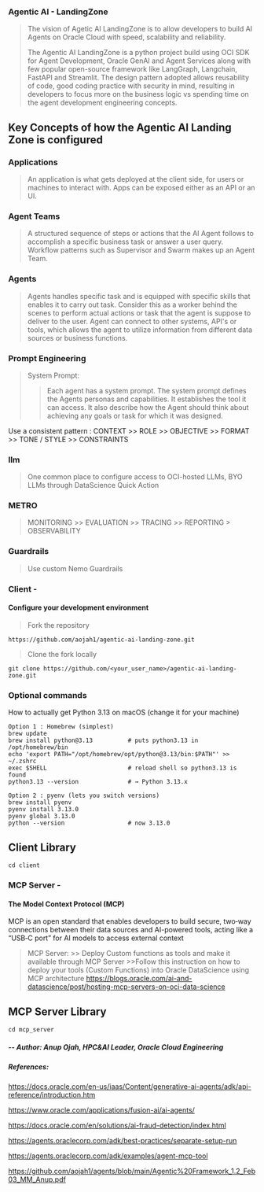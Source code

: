 ### Agentic AI - LandingZone
> The vision of Agetic AI LandingZone is to allow developers to build AI Agents on Oracle Cloud with speed, scalability and reliability. 
> 
> The Agentic AI LandingZone is a python project build using OCI SDK for Agent Development, Oracle GenAI and Agent Services along with few popular open-source framework like LangGraph, Langchain, FastAPI and Streamlit. The design pattern adopted allows reusability of code, good coding practice with security in mind, resulting in developers to focus more on the business logic vs spending time on the agent development engineering concepts.


## Key Concepts of how the Agentic AI Landing Zone is configured

### Applications
> An application is what gets deployed at the client side, for users or machines to interact with.
> Apps can be exposed either as an API or an UI.

### Agent Teams
> A structured sequence of steps or actions that the AI Agent follows to accomplish a specific business task or answer a user query.
Workflow patterns such as Supervisor and Swarm makes up an Agent Team.

### Agents
> Agents handles specific task and is equipped with specific skills that enables it to carry out task. Consider this as a worker behind the scenes to perform actual actions or task that the agent is suppose to deliver to the user.
Agent can connect to other systems, API's or tools, which allows the agent to utilize information from different data sources or business functions.

### Prompt Engineering

> System Prompt:
>> Each agent has a system prompt. The system prompt defines the Agents personas and capabilities. It establishes the tool it can access. It also describe how the Agent should think about achieving any goals or task for which it was designed.

Use a consistent pattern : 
CONTEXT >> ROLE >> OBJECTIVE >> FORMAT >> TONE / STYLE >> CONSTRAINTS

### llm
> One common place to configure access to OCI-hosted LLMs, BYO LLMs through DataScience Quick Action

### METRO
> MONITORING >> EVALUATION >> TRACING >> REPORTING > OBSERVABILITY

### Guardrails
> Use custom Nemo Guardrails

### Client - 

#### Configure your development environment

> Fork the repository

    https://github.com/aojah1/agentic-ai-landing-zone.git

> Clone the fork locally

    git clone https://github.com/<your_user_name>/agentic-ai-landing-zone.git

### Optional commands
How to actually get Python 3.13 on macOS (change it for your machine)
    
    Option 1 : Homebrew (simplest)
    brew update
    brew install python@3.13          # puts python3.13 in /opt/homebrew/bin
    echo 'export PATH="/opt/homebrew/opt/python@3.13/bin:$PATH"' >> ~/.zshrc
    exec $SHELL                       # reload shell so python3.13 is found
    python3.13 --version              # → Python 3.13.x
    
    Option 2 : pyenv (lets you switch versions)
    brew install pyenv
    pyenv install 3.13.0
    pyenv global 3.13.0
    python --version                  # now 3.13.0

## Client Library
    cd client

### MCP Server - 

#### The Model Context Protocol (MCP) 

MCP is an open standard that enables developers to build secure, two‑way connections between their data sources and AI-powered tools, acting like a “USB‑C port” for AI models to access external context 

> MCP Server: 
    >> Deploy Custom functions as tools and make it available through MCP Server
    >>Follow this instruction on how to deploy your tools (Custom Functions) into Oracle DataScience using MCP architecture
https://blogs.oracle.com/ai-and-datascience/post/hosting-mcp-servers-on-oci-data-science

## MCP Server Library
    cd mcp_server

##### -- Author: Anup Ojah, HPC&AI Leader, Oracle Cloud Engineering
##### References:
https://docs.oracle.com/en-us/iaas/Content/generative-ai-agents/adk/api-reference/introduction.htm

https://www.oracle.com/applications/fusion-ai/ai-agents/

https://docs.oracle.com/en/solutions/ai-fraud-detection/index.html

https://agents.oraclecorp.com/adk/best-practices/separate-setup-run

https://agents.oraclecorp.com/adk/examples/agent-mcp-tool

https://github.com/aojah1/agents/blob/main/Agentic%20Framework_1.2_Feb03_MM_Anup.pdf

